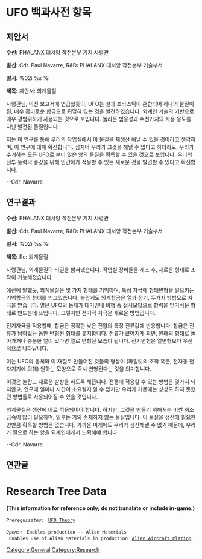 # UFO 백과사전 항목

## 제안서

**수신:** PHALANX 대서양 작전본부 기지 사령관

**발신:** Cdr. Paul Navarre, R&D: PHALANX 대서양 작전본부 기술부서

**일시:** %02i %s %i

**제목:** 제안서: 외계물질

사령관님, 이전 보고서에 언급했듯이, UFO는 철과 프라스틱이 혼합되어
하나의 물질이 된, 매우 흥미로운 합금으로 뒤덮혀 있는 것을
발견하였습니다. 외계인 기술의 기반으로 매우 광범위하게 사용되는 것으로
보입니다. 놀라운 범용성과 수천가지의 사용 용도를 지닌 발전된 물질입니다.

저는 이 연구를 통해 우리의 작업실에서 이 물질을 재생산 해낼 수 있을
것이라고 생각하며, 이 연구에 대해 확신합니다. 심지어 우리가 그것을 해낼
수 없다고 하더라도, 우리가 수거하는 모든 UFO로 부터 많은 양의 물질을
획득할 수 있을 것으로 보입니다. 우리의 전투 능력의 증강을 위해 인간에게
적용할 수 있는 새로운 것을 발견할 수 있다고 확신합니다.

--Cdr. Navarre

## 연구결과

**수신:** PHALANX 대서양 작전본부 기지 사령관

**발신:** Cdr. Paul Navarre, R&D: PHALANX 대서양 작전본부 기술부서

**일시:** %02i %s %i

**제목:** Re: 외계물질

사령관님, 외계물질의 비밀을 밝혀냈습니다. 작업실 장비들을 개조 후,
새로운 형태로 조작이 가능해졌습니다..

예전에 말했듯, 외계물질은 몇 가지 형태를 기억하며, 특정 자극에
형태변형을 일으키는 기억합금의 형태를 띄고있습니다. 놀랍게도 외계합금은
열과 전기, 두가지 방법으로 자극을 받습니다. 열은 UFO의 동체가 대기권내
비행 중 접시모양으로 항력을 받기쉬운 형태로 만드는데 쓰입니다. 그렇지만
전기적 자극은 새로운 방법입니다.

전기자극을 적용할때, 합금은 정확한 낮은 전압의 특정 전류값에 반응합니다.
합금은 전류가 남아있는 동안 변형된 형태를 유지합니다. 전류가 끊어지게
되면, 원래의 형태로 돌아가거나 충분한 열이 있다면 열로 변형된 모습이
됩니다. 전기변형은 열변형보다 우선적으로 나타납니다.

이는 UFO의 동체와 이 재질로 만들어진 것들의 형상이 (파일럿의 조작 혹은,
전자동 전자기기에 의해) 원하는 모양으로 즉시 변형된다는 것을 의미합니다.

이것은 놀랍고 새로운 발상을 하도록 해줍니다. 전쟁에 적용할 수 있는
방법은 몇가지 되지않고, 연구에 얼마나 시간이 소요될지 알 수 없지만
우리가 기존에는 상상도 하지 못했던 방법들로 사용되어질 수 있을 것입니다.

외계물질은 생산에 바로 적용되어야 합니다. 하지만, 그것을 만들기 위해서는
비싼 희소금속이 많이 필요하며, 일부는 거의 존재하지 않는 물질입니다. 이
물질을 생산에 필요한 양만큼 획득할 방법은 없습니다. 가까운 미래에도
우리가 생산해낼 수 없기 때문에, 우리가 필요로 하는 양을 외계인에게서
노획해야 합니다.

--Cdr. Navarre

## 연관글

# Research Tree Data

**(This information for reference only; do not translate or include
in-game.)**

*`Prerequisites:`*
` `[`UFO Theory`](Research/UFO_Theory "wikilink")

*`Opens:`*
` Enables production -- Alien Materials`
` Enables use of Alien Materials in production`
` `[`Alien Aircraft Plating`](Aircraft_Equipment/Armour/Alien_Aircraft_Plating "wikilink")

[Category:General](Category:General "wikilink")
[Category:Research](Category:Research "wikilink")